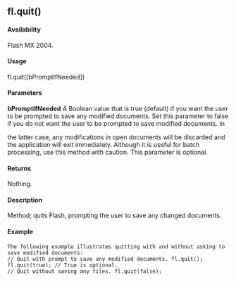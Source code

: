 ## fl.quit()

#### Availability

Flash MX 2004.

#### Usage

fl.quit(\[bPromptIfNeeded\])

#### Parameters

**bPromptIfNeeded** A Boolean value that is true (default) if you want the user to be prompted to save any modified documents. Set this parameter to false if you do not want the user to be prompted to save modified documents. In
>
the latter case, any modifications in open documents will be discarded and the application will exit immediately. Although it is useful for batch processing, use this method with caution. This parameter is optional.

#### Returns

Nothing.

#### Description

Method; quits Flash, prompting the user to save any changed documents.

#### Example

```
The following example illustrates quitting with and without asking to save modified documents:
// Quit with prompt to save any modified documents. fl.quit();
fl.quit(true); // True is optional.
// Quit without saving any files. fl.quit(false);

```